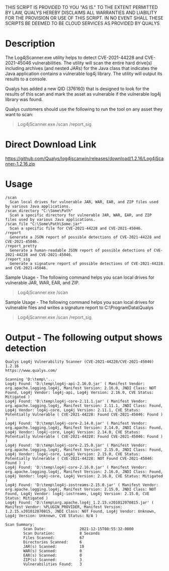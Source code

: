 THIS SCRIPT IS PROVIDED TO YOU "AS IS." TO THE EXTENT PERMITTED BY LAW, QUALYS HEREBY DISCLAIMS ALL WARRANTIES AND LIABILITY FOR THE PROVISION OR USE OF THIS SCRIPT. IN NO EVENT SHALL THESE SCRIPTS BE DEEMED TO BE CLOUD SERVICES AS PROVIDED BY QUALYS

# Description
The Log4jScanner.exe utility helps to detect CVE-2021-44228 and CVE-2021-45046 vulnerabilities.
The utility will scan the entire hard drive(s) including archives (and nested JARs) for the Java class that indicates the Java application contains a vulnerable log4j library. The utility will output its results to a console.

Qualys has added a new QID (376160) that is designed to look for the results of this scan and mark the asset as vulnerable if the vulnerable log4j library was found.

Qualys customers should use the following to run the tool on any asset they want to scan:
> Log4jScanner.exe /scan /report_sig

# Direct Download Link
https://github.com/Qualys/log4jscanwin/releases/download/1.2.16/Log4jScanner-1.2.16.zip

# Usage
```
/scan
  Scan local drives for vulnerable JAR, WAR, EAR, and ZIP files used by various Java applications.
/scan_directory "C:\Some\Path"
  Scan a specific directory for vulnerable JAR, WAR, EAR, and ZIP files used by various Java applications.
/scan_file "C:\Some\Path\Some.jar"
  Scan a specific file for CVE-2021-44228 and CVE-2021-45046.
/report
  Generate a JSON report of possible detections of CVE-2021-44228 and CVE-2021-45046.
/report_pretty
  Generate a human-readable JSON report of possible detections of CVE-2021-44228 and CVE-2021-45046.
/report_sig
  Generate a signature report of possible detections of CVE-2021-44228 and CVE-2021-45046.
```

Sample Usage - The following command helps you scan local drives for vulnerable JAR, WAR, EAR, and ZIP.
> Log4jScanner.exe /scan

Sample Usage - The following command helps you scan local drives for vulnerable files and writes a signature report to C:\ProgramData\Qualys
> Log4jScanner.exe /scan /report_sig

# Output - The following output shows detection
```
Qualys Log4j Vulnerability Scanner (CVE-2021-44228/CVE-2021-45046) 1.2.16
https://www.qualys.com/

Scanning 'D:\temp\'...
Log4j Found: 'D:\temp\log4j-api-2.16.0.jar' ( Manifest Vendor: org.apache.logging.log4j, Manifest Version: 2.16.0, JNDI Class: NOT Found, Log4j Vendor: log4j-api, Log4j Version: 2.16.0, CVE Status: Mitigated )
Log4j Found: 'D:\temp\log4j-core-2.11.1.jar' ( Manifest Vendor: org.apache.logging.log4j, Manifest Version: 2.11.1, JNDI Class: Found, Log4j Vendor: log4j-core, Log4j Version: 2.11.1, CVE Status: Potentially Vulnerable ( CVE-2021-44228: Found CVE-2021-45046: Found ) )
Log4j Found: 'D:\temp\log4j-core-2.14.0.jar' ( Manifest Vendor: org.apache.logging.log4j, Manifest Version: 2.14.0, JNDI Class: Found, Log4j Vendor: log4j-core, Log4j Version: 2.14.0, CVE Status: Potentially Vulnerable ( CVE-2021-44228: Found CVE-2021-45046: Found ) )
Log4j Found: 'D:\temp\log4j-core-2.15.0.jar' ( Manifest Vendor: org.apache.logging.log4j, Manifest Version: 2.15.0, JNDI Class: Found, Log4j Vendor: log4j-core, Log4j Version: 2.15.0, CVE Status: Potentially Vulnerable ( CVE-2021-44228: NOT Found CVE-2021-45046: Found ) )
Log4j Found: 'D:\temp\log4j-core-2.16.0.jar' ( Manifest Vendor: org.apache.logging.log4j, Manifest Version: 2.16.0, JNDI Class: Found, Log4j Vendor: log4j-core, Log4j Version: 2.16.0, CVE Status: Mitigated )
Log4j Found: 'D:\temp\log4j-iostreams-2.15.0.jar' ( Manifest Vendor: org.apache.logging.log4j, Manifest Version: 2.15.0, JNDI Class: NOT Found, Log4j Vendor: log4j-iostreams, Log4j Version: 2.15.0, CVE Status: Mitigated )
Log4j Found: 'D:\temp\org.apache.log4j_1.2.15.v201012070815.jar' ( Manifest Vendor: %PLUGIN_PROVIDER, Manifest Version: 1.2.15.v201012070815, JNDI Class: NOT Found, Log4j Vendor: Unknown, Log4j Version: Unknown, CVE Status: N/A )

Scan Summary:
        Scan Date:               2021-12-15T08:55:32-0800
        Scan Duration:           8 Seconds
        Files Scanned:           67
        Directories Scanned:     6
        JAR(s) Scanned:          10
        WAR(s) Scanned:          0
        EAR(s) Scanned:          0
        ZIP(s) Scanned:          3
        Vulnerabilities Found:   3
```
